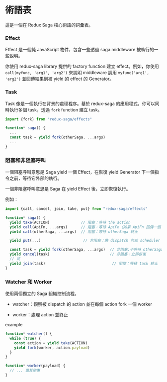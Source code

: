 # 術語表

這是一個在 Redux Saga 核心術語的詞彙表。

### Effect

Effect 是一個純 JavaScript 物件，包含一些透過 saga middleware 被執行的一些說明。

你使用 redux-saga library 提供的 factory function 建立 effect。例如，你使用 `call(myfunc, 'arg1', 'arg2')` 來說明 middleware 調用 `myfunc('arg1', 'arg2')` 並回傳結果到被 yield 的 effect 的 Generator。

### Task

Task 像是一個執行在背景的處理程序。基於 redux-saga 的應用程式，你可以同時執行多個 task，透過 `fork` function 建立 task。

```javascript
import {fork} from "redux-saga/effects"

function* saga() {
  ...
  const task = yield fork(otherSaga, ...args)
  ...
}
```

### 阻塞和非阻塞呼叫

一個阻塞呼叫意思是 Saga yield 一個 Effect，在恢復 yield Generator 下一個指令之前，等待它外部的執行。

一個非阻塞呼叫意思是 Saga 在 yield Effect 後，立即恢復執行。

例如：

```javascript
import {call, cancel, join, take, put} from "redux-saga/effects"

function* saga() {
  yield take(ACTION)              // 阻塞：等待 the action
  yield call(ApiFn, ...args)      // 阻塞：等待 ApiFn（如果 ApiFn 回傳一個 Promise）
  yield call(otherSaga, ...args)  // 阻塞：等待 otherSaga 終止

  yield put(...)                   // 非阻塞：將 dispatch 內部 scheduler

  const task = yield fork(otherSaga, ...args)  // 非阻塞:不等待 otherSaga
  yield cancel(task)                           // 非阻塞：立即恢復
  // 或
  yield join(task)                              // 阻塞：等待 task 終止
}
```

### Watcher 和 Worker

使用兩個獨立的 Saga 組織控制流程。

- watcher：觀察被 dispatch 的 action 並在每個 action fork 一個 worker

- worker：處理 action 並終止

example

```javascript
function* watcher() {
  while (true) {
    const action = yield take(ACTION)
    yield fork(worker, action.payload)
  }
}

function* worker(payload) {
  // ... 做其他事
}
```
